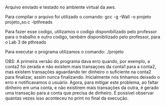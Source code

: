 Arquivo enviado e testado no ambiente virtual da aws.

Para compilar o arquivo foi utilizado o comando:
	gcc -g -Wall -o projeto projeto_so.c -lpthreads

Para fazer esse codigo, utilizamos o codigo disponibilizado pelo professor para o trabalho e outro codigo, também disponibilizado pelo professor, para o Lab 3 de pthreads

Para executar o programa utilizamos o comando:
./projeto


OBS: A primeira versão do programa dava erro quando, por exemplo, a conta2 foi zerada e não existem mais transaçoes da conta1 para a conta2, mas existem transações aguardando ter dinheiro o suficiente na conta2 para finalizar, assim nunca finalizando. Inicialmente nós tinhamos deixado o erro e notificavamos o usuário. Agora, para mitigar este problema, ao faltar dinheiro em uma conta, e não existirem mais transações da outra, é gerado uma transação para a conta que precisa de dinheiro. É possível observar quantas vezes isso aconteceu no print no final da execução.
